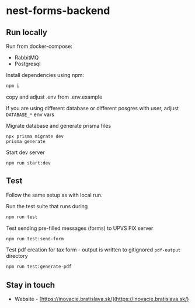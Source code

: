 # nest-forms-backend

## Run locally

Run from docker-compose:

- RabbitMQ
- Postgresql

Install dependencies using npm:

```bash
npm i
```

copy and adjust .env from .env.example

if you are using different database or different posgres with user, adjust `DATABASE_*` env vars

Migrate database and generate prisma files

```
npx prisma migrate dev
prisma generate
```

Start dev server

```
npm run start:dev
```

## Test

Follow the same setup as with local run.

Run the test suite that runs during

```bash
npm run test
```

Test sending pre-filled messages (forms) to UPVS FIX server

```bash
npm run test:send-form
```

Test pdf creation for tax form - output is written to gitignored `pdf-output` directory

```bash
npm run test:generate-pdf
```

## Stay in touch

- Website - [https://inovacie.bratislava.sk/](https://inovacie.bratislava.sk/)
